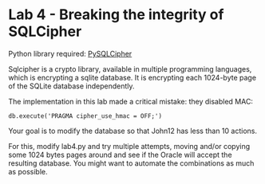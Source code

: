 # Lab 4 - Breaking the integrity of SQLCipher

Python library required: [PySQLCipher](https://pypi.python.org/pypi/pysqlcipher)

Sqlcipher is a crypto library, available in multiple programming languages, which is encrypting a sqlite database. It is encrypting each 1024-byte page of the SQLite database independently.

The implementation in this lab made a critical mistake: they disabled MAC:

    db.execute('PRAGMA cipher_use_hmac = OFF;')

Your goal is to modify the database so that John12 has less than 10 actions.

For this, modify lab4.py and try multiple attempts, moving and/or copying some 1024 bytes pages around and see if the Oracle will accept the resulting database. You might want to automate the combinations as much as possible.
